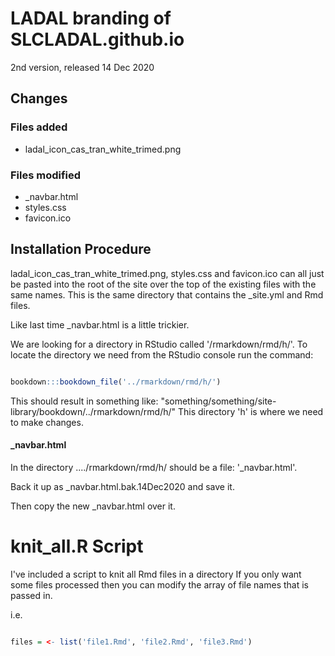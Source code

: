 # LADAL branding of SLCLADAL.github.io
2nd version, released 14 Dec 2020

## Changes
### Files added

- ladal_icon_cas_tran_white_trimed.png

### Files modified

- _navbar.html
- styles.css
- favicon.ico

## Installation Procedure

ladal_icon_cas_tran_white_trimed.png, styles.css and favicon.ico can all just be pasted into the root of the site over the top of the existing files with the same names. This is the same directory that contains the _site.yml and Rmd files.

Like last time _navbar.html is a little trickier. 

We are looking for a directory in RStudio called '/rmarkdown/rmd/h/'.
To locate the directory we need from the RStudio console run the command:

```r

bookdown:::bookdown_file('../rmarkdown/rmd/h/')

```

This should result in something like:
"something/something/site-library/bookdown/../rmarkdown/rmd/h/"
This directory 'h' is where we need to make changes.


#### _navbar.html

In the directory ..../rmarkdown/rmd/h/ should be a file: '_navbar.html'.

Back it up as _navbar.html.bak.14Dec2020 and save it.

Then copy the new _navbar.html over it.


# knit_all.R Script 
I've included a script to knit all Rmd files in a directory
If you only want some files processed then you can modify the array of file names that is passed in.

i.e. 
```R

files = <- list('file1.Rmd', 'file2.Rmd', 'file3.Rmd') 

```